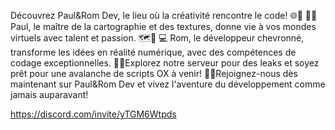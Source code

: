 Découvrez Paul&Rom Dev, le lieu où la créativité rencontre le code! 🌐🚀
👨‍💻 Paul, le maître de la cartographie et des textures, donne vie à vos mondes virtuels avec talent et passion. 🗺️🎨
💻 Rom, le développeur chevronné, transforme les idées en réalité numérique, avec des compétences de codage exceptionnelles. 
🔧💡Explorez notre serveur pour des leaks  et soyez prêt pour une avalanche de scripts OX à venir! 
🌟📜Rejoignez-nous dès maintenant sur Paul&Rom Dev et vivez l'aventure du développement comme jamais auparavant!

https://discord.com/invite/yTGM6Wtpds 
